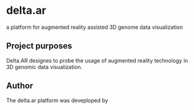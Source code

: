 # delta.ar
a platform for augmented reality assisted 3D genome data visualization

## Project purposes
Delta.AR designes to probe the usage of augmented reality technology in 3D genomic data visualization.

## Author
The delta.ar platform was deveploped by 
